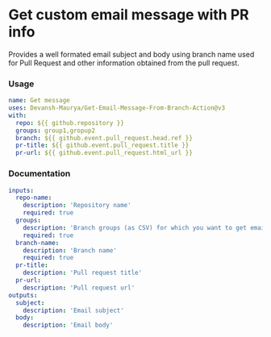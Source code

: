 # Get custom email message with PR info

Provides a well formated email subject and body using branch name used for Pull Request and other information obtained from the pull request.

### Usage
```yaml
name: Get message
uses: Devansh-Maurya/Get-Email-Message-From-Branch-Action@v3
with:
  repo: ${{ github.repository }}
  groups: group1,gropup2
  branch: ${{ github.event.pull_request.head.ref }}
  pr-title: ${{ github.event.pull_request.title }}
  pr-url: ${{ github.event.pull_request.html_url }}
```


### Documentation

```yaml
inputs:
  repo-name:
    description: 'Repository name'
    required: true
  groups:
    description: 'Branch groups (as CSV) for which you want to get email message data'
    required: true
  branch-name:
    description: 'Branch name'
    required: true
  pr-title:
    description: 'Pull request title'
  pr-url:
    description: 'Pull request url'
outputs:
  subject:
    description: 'Email subject'
  body:
    description: 'Email body'
```  
